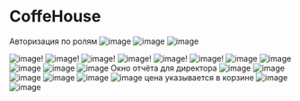 # CoffeHouse

Авторизация по ролям
![image](https://user-images.githubusercontent.com/106968938/230560268-3cc5dbc7-6d74-4245-a013-db980b4b5f2a.png)
![image](https://user-images.githubusercontent.com/106968938/230560311-f6013b39-b136-47e7-85df-75ca2a82b98d.png)
![image](https://user-images.githubusercontent.com/106968938/230560417-52a1d3be-9ec2-473a-966a-fb73839aa183.png)

![image](https://user-images.githubusercontent.com/106968938/231771027-97a6ed75-3f5c-4eee-83d0-fb991b3cd41d.png)!
![image](https://user-images.githubusercontent.com/106968938/231771061-22231b3c-e9da-483b-a8cd-35a55fd398d4.png)!
![image](https://user-images.githubusercontent.com/106968938/231771160-eab7fd8c-472d-4a49-9211-2a6fb56b1a73.png)!
![image](https://user-images.githubusercontent.com/106968938/233644814-8778dc3a-a5d7-4161-a425-431d3f69935a.png)!
![image](https://user-images.githubusercontent.com/106968938/233644850-32ff327b-dc01-4325-b296-63e0b9505380.png)!
![image](https://user-images.githubusercontent.com/106968938/233644900-53d622f0-0150-4220-a17b-21a2a8d2cc7a.png)!
![image](https://user-images.githubusercontent.com/106968938/233966453-717855c3-2f27-4256-b2f9-5e8e577e7030.png)
![image](https://user-images.githubusercontent.com/106968938/233966507-26815611-1b8a-46ca-8e73-d64eaa6f5a32.png)
![image](https://user-images.githubusercontent.com/106968938/233966535-e5101588-ab82-432e-b24f-dc8b09ce6ce0.png)
![image](https://user-images.githubusercontent.com/106968938/233966635-81fa9e0f-5a44-41e9-821c-e006fa0c78c1.png)
![image](https://user-images.githubusercontent.com/106968938/233966673-da867a9e-055b-4e92-8cae-da243f4b5a92.png)
Окно отчёта для директора 
![image](https://user-images.githubusercontent.com/106968938/234785272-0ff42f36-51be-43e6-b517-2e95b12f4369.png)
![image](https://user-images.githubusercontent.com/106968938/234870955-bc370ee4-22a3-4c6d-8270-1524a4792b4b.png)
![image](https://user-images.githubusercontent.com/106968938/234870991-cfaa564c-8789-48d0-8df4-de0e1f358020.png)
![image](https://user-images.githubusercontent.com/106968938/234871039-3919498b-fc13-481f-a30e-a1950811a9b1.png)
![image](https://user-images.githubusercontent.com/106968938/234871147-721fd644-1ac3-4034-a313-af2199ab81f6.png)
![image](https://user-images.githubusercontent.com/106968938/234871192-9ccbe2c5-d863-479c-98ff-a914caed509d.png)
цена указывается в корзине
![image](https://user-images.githubusercontent.com/106968938/236199602-9e2ea869-b03f-46e4-91fb-c5a0c768a058.png)
![image](https://user-images.githubusercontent.com/106968938/236199640-e89d9dcc-c22e-4247-b70b-3ba1e1539425.png)


